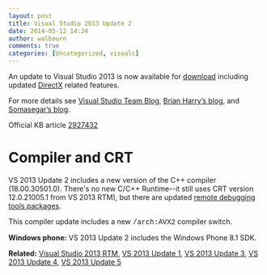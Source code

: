 ```yaml
---
layout: post
title: Visual Studio 2013 Update 2
date: 2014-05-12 14:24
author: walbourn
comments: true
categories: [Uncategorized, visualc]
---
```

<p>An update to Visual Studio 2013 is now available for <a href="http://go.microsoft.com/fwlink/?LinkId=390521">download</a>&nbsp;including updated <a href="http://blogs.msdn.com/b/vcblog/archive/2014/04/08/directx-graphics-development-with-visual-studio-2013-and-update-2.aspx">DirectX</a> related features.</p>
<p>For more details see <a href="http://blogs.msdn.com/b/visualstudio/archive/2014/05/12/visual-studio-2013-update-2-is-here.aspx">Visual Studio Team Blog</a>, <a href="http://blogs.msdn.com/b/bharry/archive/2014/05/12/vs-2013-update-2-and-other-teched-news.aspx">Brian Harry&rsquo;s blog</a>, and <a href="http://blogs.msdn.com/b/somasegar/archive/2014/05/12/mobile-first-cloud-first-development-visual-studio-apache-cordova-tooling-and-cloud-optimized-net-futures.aspx">Somasegar&rsquo;s blog</a>.</p>
<p>Official KB article <a href="http://go.microsoft.com/fwlink/?LinkId=390522">2927432</a></p>
<h1>Compiler and CRT</h1>
<p>VS 2013 Update 2 includes a new version of the C++ compiler (18.00.30501.0). There's no new C/C++ Runtime--it still uses CRT version 12.0.21005.1 from VS 2013 RTM), but there are updated <a href="http://go.microsoft.com/fwlink/?LinkId=393086">remote debugging tools packages</a>.</p>
<p>This compiler update includes a new <span style="font-family: courier new,courier;">/arch:AVX2</span> compiler switch.</p>
<p><strong>Windows phone:</strong> VS 2013 Update 2 includes the Windows Phone 8.1 SDK.</p>
<p><strong>Related:</strong> <a href="http://blogs.msdn.com/b/chuckw/archive/2013/10/18/visual-studio-2013-and-windows-8-1-sdk-rtm-are-now-available.aspx">Visual Studio 2013 RTM</a>, <a href="http://blogs.msdn.com/b/chuckw/archive/2014/01/30/visual-studio-2013-update-1.aspx">VS 2013 Update 1</a>, <a href="http://blogs.msdn.com/b/chuckw/archive/2014/08/05/visual-studio-2013-update-3.aspx">VS 2013 Update 3</a>, <a href="http://blogs.msdn.com/b/chuckw/archive/2014/11/24/visual-studio-2013-update-4.aspx">VS 2013 Update 4</a>, <a href="http://blogs.msdn.com/b/chuckw/archive/2015/07/20/visual-studio-2013-update-5.aspx">VS 2013 Update 5</a></p>
